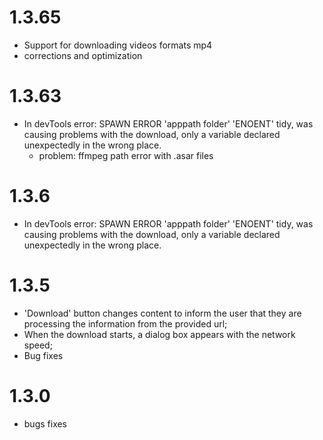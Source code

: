 # 1.3.65
  - Support for downloading videos formats mp4
  - corrections and optimization

# 1.3.63
  - In devTools error: SPAWN ERROR 'apppath folder' 'ENOENT' tidy, was causing problems with the download, only a variable declared unexpectedly in the wrong place.
    - problem: ffmpeg path error with .asar files

# 1.3.6
  - In devTools error: SPAWN ERROR 'apppath folder' 'ENOENT' tidy, was causing problems with the download, only a variable declared unexpectedly in the wrong place.

# 1.3.5
  - 'Download' button changes content to inform the user that they are processing the information from the provided url;
  - When the download starts, a dialog box appears with the network speed;
  - Bug fixes

# 1.3.0
  - bugs fixes